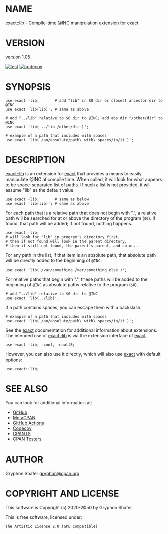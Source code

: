 # NAME

exact::lib - Compile-time @INC manipulation extension for exact

# VERSION

version 1.05

[![test](https://github.com/gryphonshafer/exact-lib/workflows/test/badge.svg)](https://github.com/gryphonshafer/exact-lib/actions?query=workflow%3Atest)
[![codecov](https://codecov.io/gh/gryphonshafer/exact-lib/graph/badge.svg)](https://codecov.io/gh/gryphonshafer/exact-lib)

# SYNOPSIS

    use exact -lib;       # add "lib" in $0 dir or closest ancestor dir to @INC
    use exact 'lib(lib)'; # same as above

    # add "../lib" relative to $0 dir to @INC; add abs dir "/other/dir" to @INC
    use exact 'lib( ../lib /other/dir )';

    # example of a path that includes with spaces
    use exact 'lib( /an/absolute/path\ with\ spaces/in/it )';

# DESCRIPTION

[exact::lib](https://metacpan.org/pod/exact%3A%3Alib) is an extension for [exact](https://metacpan.org/pod/exact) that provides a means to easily
manipulate @INC at compile time. When called, it will look for what appears to
be space-separated list of paths. If such a list is not provided, it will assume
"lib" as the default value.

    use exact -lib;       # same as below
    use exact 'lib(lib)'; # same as above

For each path that is a relative path that does not begin with ".", a relative
path will be searched for at or above the directory of the program (`$0`). If
found, that path will be added; if not found, nothing happens.

    use exact -lib;
    # will look for "lib" in program's directory first,
    # then if not found will look in the parent directory,
    # then if still not found, the parent's parent, and so on...

For any path in the list, if that item is an absolute path, that absolute path
will be directly added to the beginning of `@INC`.

    use exact 'lib( /var/something /var/something_else )';

For relative paths that begin with ".", these paths will be added to the
beginning of `@INC` as absolute paths relative to the program (`$0`).

    # add "../lib" relative to $0 dir to @INC
    use exact 'lib(../lib)';

If a path contains spaces, you can escape them with a backslash:

    # example of a path that includes with spaces
    use exact 'lib( /an/absolute/path\ with\ spaces/in/it )';

See the [exact](https://metacpan.org/pod/exact) documentation for additional information about
extensions. The intended use of [exact::lib](https://metacpan.org/pod/exact%3A%3Alib) is via the extension interface
of [exact](https://metacpan.org/pod/exact).

    use exact -lib, -conf, -noutf8;

However, you can also use it directly, which will also use [exact](https://metacpan.org/pod/exact) with
default options:

    use exact::lib;

# SEE ALSO

You can look for additional information at:

- [GitHub](https://github.com/gryphonshafer/exact-lib)
- [MetaCPAN](https://metacpan.org/pod/exact::lib)
- [GitHub Actions](https://github.com/gryphonshafer/exact-lib/actions)
- [Codecov](https://codecov.io/gh/gryphonshafer/exact-lib)
- [CPANTS](http://cpants.cpanauthors.org/dist/exact-lib)
- [CPAN Testers](http://www.cpantesters.org/distro/D/exact-lib.html)

# AUTHOR

Gryphon Shafer <gryphon@cpan.org>

# COPYRIGHT AND LICENSE

This software is Copyright (c) 2020-2050 by Gryphon Shafer.

This is free software, licensed under:

    The Artistic License 2.0 (GPL Compatible)
